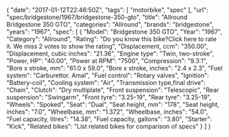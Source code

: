 {
    "date": "2017-01-12T22:46:50Z",
    "tags": [
        "motorbike",
        "spec"
    ],
    "url": "spec\/bridgestone\/1967\/bridgestone-350-gto",
    "title": "Allround Bridgestone 350 GTO",
    "categories": "Allround",
    "brands": "bridgestone",
    "years": "1967",
    "spec": [
        {
            "Model": "Bridgestone 350 GTO",
            "Year": "1967",
            "Category": "Allround",
            "Rating": "Do you know this bike?Click here to rate it. We miss 2 votes to show the rating",
            "Displacement, ccm": "350.00",
            "Displacement, cubic inches": "21.36",
            "Engine type": "Twin, two-stroke",
            "Power, HP": "40.00",
            "Power at RPM": "7500",
            "Compression": "9.3:1",
            "Bore x stroke, mm": "61.0 x 59.0",
            "Bore x stroke, inches": "2.4 x 2.3",
            "Fuel system": "Carburettor. Amal",
            "Fuel control": "Rotary valves",
            "Ignition": "Battery-coil",
            "Cooling system": "Air",
            "Transmission type,final drive": "Chain",
            "Clutch": "Dry multiplate",
            "Front suspension": "Telescopic",
            "Rear suspension": "Swingarm",
            "Front tyre": "3.25-19",
            "Rear tyre": "3.25-19",
            "Wheels": "Spoked",
            "Seat": "Dual",
            "Seat height, mm": "178",
            "Seat height, inches": "7.0",
            "Wheelbase, mm": "1.372",
            "Wheelbase, inches": "54.0",
            "Fuel capacity, litres": "14.38",
            "Fuel capacity, gallons": "3.80",
            "Starter": "Kick",
            "Related bikes": "List related bikes for comparison of specs"
        }
    ]
}